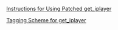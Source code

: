 [Instructions for Using Patched get_iplayer](instructions)

[Tagging Scheme for get_iplayer](tagscheme)